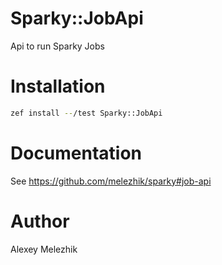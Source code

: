 # Sparky::JobApi

Api to run Sparky Jobs

# Installation

```bash
zef install --/test Sparky::JobApi
```

# Documentation

See https://github.com/melezhik/sparky#job-api

# Author

Alexey Melezhik

